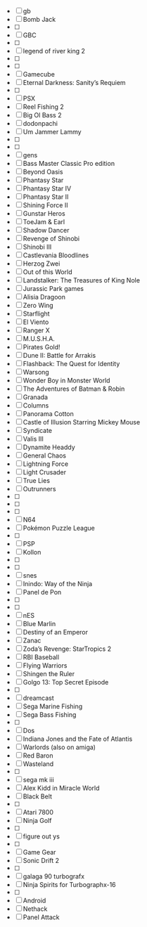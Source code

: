 - [ ] gb
- [ ] Bomb Jack
- [ ] 
- [ ] GBC
- [ ] 
- [ ] legend of river king 2
- [ ] 
- [ ] 
- [ ] Gamecube
- [ ] Eternal Darkness: Sanity’s Requiem
- [ ] 
- [ ] PSX
- [ ] Reel Fishing 2
- [ ] Big Ol Bass 2
- [ ] dodonpachi
- [ ] Um Jammer Lammy
- [ ] 
- [ ] 
- [ ] gens
- [ ] Bass Master Classic Pro edition
- [ ] Beyond Oasis
- [ ] Phantasy Star
- [ ] Phantasy Star IV
- [ ]  Phantasy Star II 
- [ ] Shining Force II
- [ ] Gunstar Heros
- [ ] ToeJam & Earl
- [ ] Shadow Dancer
- [ ] Revenge of Shinobi
- [ ] Shinobi III
- [ ] Castlevania Bloodlines
- [ ] Herzog Zwei
- [ ] Out of this World
- [ ] Landstalker: The Treasures of King Nole
- [ ] Jurassic Park games
- [ ] Alisia Dragoon
- [ ]  Zero Wing
- [ ]  Starflight
- [ ] El Viento
- [ ] Ranger X
- [ ] M.U.S.H.A.
- [ ] Pirates Gold!
- [ ] Dune II: Battle for Arrakis
- [ ] Flashback: The Quest for Identity
- [ ] Warsong
- [ ]  Wonder Boy in Monster World
- [ ] The Adventures of Batman & Robin
- [ ] Granada
- [ ] Columns
- [ ] Panorama Cotton
- [ ] Castle of Illusion Starring Mickey Mouse
- [ ] Syndicate
- [ ] Valis III
- [ ] Dynamite Headdy
- [ ] General Chaos
- [ ] Lightning Force
- [ ] Light Crusader
- [ ]  True Lies
- [ ] Outrunners
- [ ] 
- [ ] 
- [ ] 
- [ ] N64
- [ ] Pokémon Puzzle League
- [ ] 
- [ ] PSP
- [ ] Kollon
- [ ] 
- [ ] 
- [ ] snes
- [ ] Inindo: Way of the Ninja
- [ ] Panel de Pon
- [ ] 
- [ ] 
- [ ] nES
- [ ] Blue Marlin
- [ ] Destiny of an Emperor
- [ ] Zanac
- [ ] Zoda’s Revenge: StarTropics 2
- [ ] RBI Baseball
- [ ] Flying Warriors
- [ ] Shingen the Ruler
- [ ] Golgo 13: Top Secret Episode
- [ ] 
- [ ] dreamcast
- [ ] Sega Marine Fishing
- [ ] Sega Bass Fishing
- [ ] 
- [ ] Dos
- [ ] Indiana Jones and the Fate of Atlantis
- [ ] Warlords (also on amiga)
- [ ] Red Baron
- [ ] Wasteland
- [ ] 
- [ ] sega mk iii
- [ ] Alex Kidd in Miracle World
- [ ] Black Belt
- [ ] 
- [ ] Atari 7800
- [ ] Ninja Golf
- [ ] 
- [ ] figure out ys
- [ ] 
- [ ] Game Gear 
- [ ] Sonic Drift 2
- [ ] 
- [ ] galaga 90 turbografx
- [ ] Ninja Spirits for Turbographx-16
- [ ] 
- [ ] Android
- [ ] Nethack
- [ ] Panel Attack

